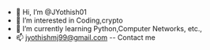 - 👋 Hi, I’m @JYothish01
- 👀 I’m interested in Coding,crypto
- 🌱 I’m currently learning Python,Computer Networks, etc.,
- 📫 jyothishmj99@gmail.com  -- Contact me

<!---
JYothish01/JYothish01 is a ✨ special ✨ repository because its `README.md` (this file) appears on your GitHub profile.
You can click the Preview link to take a look at your changes.
--->
